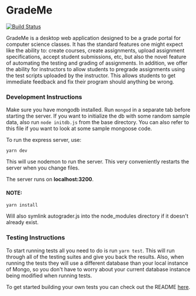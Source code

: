 # GradeMe

[![Build Status](https://travis-ci.org/abalbanyan/GradeMe.svg?branch=master)](https://travis-ci.org/abalbanyan/GradeMe)

GradeMe is a desktop web application designed to be a grade portal for computer science classes. It has the standard features one might expect like the ability to: create courses, create assignments, upload assignment specifications, accept student submissions, etc, but also the novel feature of automating the testing and grading of assignments. In addition, we offer the ability for instructors to allow students to pregrade assignments using the test scripts uploaded by the instructor. This allows students to get immediate feedback and fix their program should anything be wrong.

### Development Instructions
Make sure you have mongodb installed. Run `mongod` in a separate tab before starting the server.
If you want to initialize the db with some random sample data, also run `node initdb.js` from the base directory. You can also refer to this file if you want to look at some sample mongoose code.

To run the express server, use:
```
yarn dev
```
This will use nodemon to run the server. This very conveniently restarts the server when you change files.

The server runs on **localhost:3200**.

#### NOTE:
```
yarn install
```
Will also symlink autograder.js into the node_modules directory if it doesn't already exist.

### Testing Instructions

To start running tests all you need to do is run `yarn test`. This will run through all of the testing suites and give you back the results. Also, when running the tests they will use a different database than your local instance of Mongo, so you don't have to worry about your current database instance being modified when running tests.

To get started building your own tests you can check out the README [here](jest).
